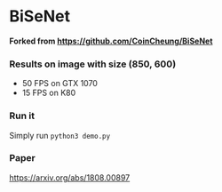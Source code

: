 # BiSeNet
**Forked from https://github.com/CoinCheung/BiSeNet**

### Results on image with size (850, 600)
- 50 FPS on GTX 1070
- 15 FPS on K80

### Run it
Simply run `python3 demo.py`

### Paper
https://arxiv.org/abs/1808.00897
